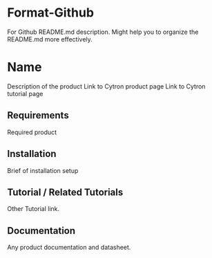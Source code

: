# Format-Github

For Github README.md description.
Might help you to organize the README.md more effectively.

# Name
Description of the product
Link to Cytron product page
Link to Cytron tutorial page

## Requirements
Required product

## Installation
Brief of installation setup

## Tutorial / Related Tutorials
Other Tutorial link.

## Documentation
Any product documentation and datasheet.





